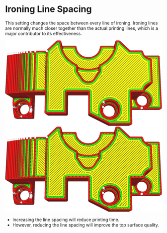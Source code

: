 Ironing Line Spacing
====
This setting changes the space between every line of ironing. Ironing lines are normally much closer together than the actual printing lines, which is a major contributor to its effectiveness.

<!--screenshot {
"image_path": "ironing_enabled_enabled.png",
"models": [
    {
        "script": "dial_brace.scad",
        "transformation": ["scale(0.5)"]
    }
],
"camera_position": [0, 14, 83],
"settings": {
    "layer_height": 0.2,
    "ironing_enabled": true
},
"colours": 64
}-->
<!--screenshot {
"image_path": "ironing_line_spacing.png",
"models": [
    {
        "script": "dial_brace.scad",
        "transformation": ["scale(0.5)"]
    }
],
"camera_position": [0, 14, 83],
"settings": {
    "layer_height": 0.2,
    "ironing_enabled": true,
    "ironing_line_spacing": 0.3
},
"colours": 64
}-->
![Normal line spacing](images/ironing_enabled_enabled.png)
![Line spacing increased to 0.3mm](images/ironing_line_spacing.png)

* Increasing the line spacing will reduce printing time.
* However, reducing the line spacing will improve the top surface quality.